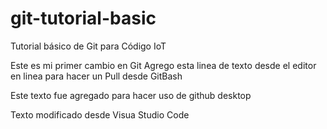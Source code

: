 # git-tutorial-basic
Tutorial básico de Git para Código IoT

Este es mi primer cambio en Git
Agrego esta linea de texto desde el editor en linea para hacer un Pull desde GitBash

Este texto fue agregado para hacer uso de github desktop

Texto modificado desde Visua Studio Code
